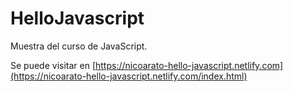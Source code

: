 # HelloJavascript
Muestra del curso de JavaScript.

Se puede visitar en [https://nicoarato-hello-javascript.netlify.com](https://nicoarato-hello-javascript.netlify.com/index.html)

